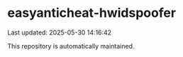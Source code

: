 # easyanticheat-hwidspoofer

Last updated: 2025-05-30 14:16:42

This repository is automatically maintained.
